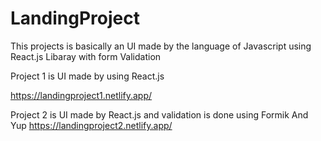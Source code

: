 # LandingProject

This projects is basically an UI made by the language of Javascript using React.js Libaray with form Validation

Project 1 is UI made by using React.js

https://landingproject1.netlify.app/

Project 2 is UI made by React.js and validation is done using Formik And Yup
https://landingproject2.netlify.app/
